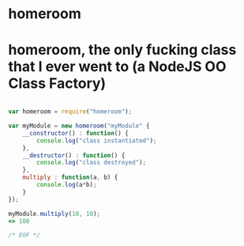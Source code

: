 
homeroom
========

# homeroom, the only fucking class that I ever went to (a NodeJS OO Class Factory)

```javascript

var homeroom = require("homeroom");

var myModule = new homeroom("myModule" {
	__constructor() : function() {
		console.log("class instantiated");
	},
	__destructor() : function() {
		console.log("class destroyed");
	},
	multiply : function(a, b) {
		console.log(a*b);
	}
});

myModule.multiply(10, 10);
=> 100

/* EOF */
```